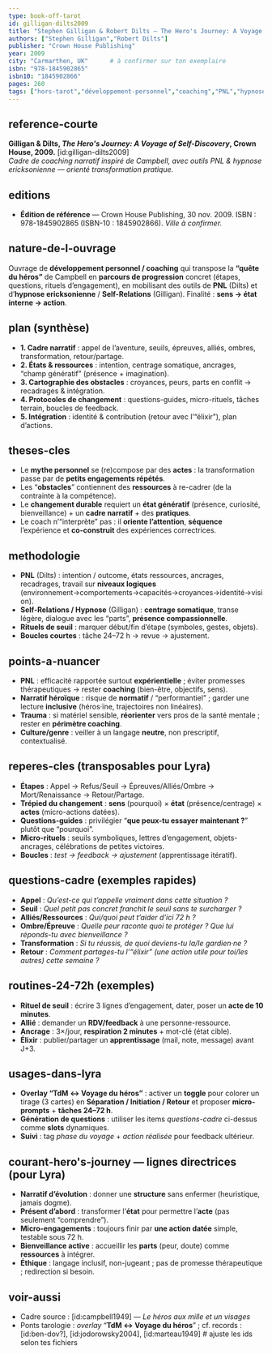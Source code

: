 ```yaml
---
type: book-off-tarot
id: gilligan-dilts2009
title: "Stephen Gilligan & Robert Dilts — The Hero's Journey: A Voyage of Self-Discovery (2009)"
authors: ["Stephen Gilligan","Robert Dilts"]
publisher: "Crown House Publishing"
year: 2009
city: "Carmarthen, UK"      # à confirmer sur ton exemplaire
isbn: "978-1845902865"
isbn10: "1845902866"
pages: 260
tags: ["hors-tarot","développement-personnel","coaching","PNL","hypnose","campbell","quête-du-fou","questions","actions-24-72h"]
---
```


## reference-courte
**Gilligan & Dilts, *The Hero's Journey: A Voyage of Self-Discovery*, Crown House, 2009.** [id:gilligan-dilts2009]  
*Cadre de coaching narratif inspiré de Campbell, avec outils PNL & hypnose ericksonienne — orienté transformation pratique.*

## editions
- **Édition de référence** — Crown House Publishing, 30 nov. 2009. ISBN : 978-1845902865 (ISBN-10 : 1845902866). *Ville à confirmer.*

## nature-de-l-ouvrage
Ouvrage de **développement personnel / coaching** qui transpose la **“quête du héros”** de Campbell en **parcours de progression** concret (étapes, questions, rituels d’engagement), en mobilisant des outils de **PNL** (Dilts) et d’**hypnose ericksonienne** / **Self-Relations** (Gilligan). Finalité : **sens → état interne → action**.

## plan (synthèse)
- **1. Cadre narratif** : appel de l’aventure, seuils, épreuves, alliés, ombres, transformation, retour/partage.  
- **2. États & ressources** : intention, centrage somatique, ancrages, “champ génératif” (présence + imagination).  
- **3. Cartographie des obstacles** : croyances, peurs, parts en conflit → recadrages & intégration.  
- **4. Protocoles de changement** : questions-guides, micro-rituels, tâches terrain, boucles de feedback.  
- **5. Intégration** : identité & contribution (retour avec l’“élixir”), plan d’actions.

## theses-cles
- Le **mythe personnel** se (re)compose par des **actes** : la transformation passe par de **petits engagements répétés**.  
- Les “**obstacles**” contiennent des **ressources** à re-cadrer (de la contrainte à la compétence).  
- Le **changement durable** requiert un **état génératif** (présence, curiosité, bienveillance) + un **cadre narratif** + des **pratiques**.  
- Le coach n’“interprète” pas : il **oriente l’attention**, **séquence** l’expérience et **co-construit** des expériences correctrices.

## methodologie
- **PNL** (Dilts) : intention / outcome, états ressources, ancrages, recadrages, travail sur **niveaux logiques** (environnement→comportements→capacités→croyances→identité→vision).  
- **Self-Relations / Hypnose** (Gilligan) : **centrage somatique**, transe légère, dialogue avec les “parts”, **présence compassionnelle**.  
- **Rituels de seuil** : marquer début/fin d’étape (symboles, gestes, objets).  
- **Boucles courtes** : tâche 24–72 h → revue → ajustement.

## points-a-nuancer
- **PNL** : efficacité rapportée surtout **expérientielle** ; éviter promesses thérapeutiques → rester **coaching** (bien-être, objectifs, sens).  
- **Narratif héroïque** : risque de **normatif** / “performantiel” ; garder une lecture **inclusive** (héros·ïne, trajectoires non linéaires).  
- **Trauma** : si matériel sensible, **réorienter** vers pros de la santé mentale ; rester en **périmètre coaching**.  
- **Culture/genre** : veiller à un langage **neutre**, non prescriptif, contextualisé.

## reperes-cles (transposables pour Lyra)
- **Étapes** : Appel → Refus/Seuil → Épreuves/Alliés/Ombre → Mort/Renaissance → Retour/Partage.  
- **Trépied du changement** : **sens** (pourquoi) × **état** (présence/centrage) × **actes** (micro-actions datées).  
- **Questions-guides** : privilégier “**que peux-tu essayer maintenant ?**” plutôt que “pourquoi”.  
- **Micro-rituels** : seuils symboliques, lettres d’engagement, objets-ancrages, célébrations de petites victoires.  
- **Boucles** : *test → feedback → ajustement* (apprentissage itératif).

## questions-cadre (exemples rapides)
- **Appel** : *Qu’est-ce qui t’appelle vraiment dans cette situation ?*  
- **Seuil** : *Quel petit pas concret franchit le seuil sans te surcharger ?*  
- **Alliés/Ressources** : *Qui/quoi peut t’aider d’ici 72 h ?*  
- **Ombre/Épreuve** : *Quelle peur raconte quoi te protéger ? Que lui réponds-tu avec bienveillance ?*  
- **Transformation** : *Si tu réussis, de quoi deviens-tu la/le gardien·ne ?*  
- **Retour** : *Comment partages-tu l’“élixir” (une action utile pour toi/les autres) cette semaine ?*

## routines-24-72h (exemples)
- **Rituel de seuil** : écrire 3 lignes d’engagement, dater, poser un **acte de 10 minutes**.  
- **Allié** : demander un **RDV/feedback** à une personne-ressource.  
- **Ancrage** : 3×/jour, **respiration 2 minutes** + mot-clé (état cible).  
- **Élixir** : publier/partager un **apprentissage** (mail, note, message) avant J+3.

## usages-dans-lyra
- **Overlay “TdM ↔ Voyage du héros”** : activer un **toggle** pour colorer un tirage (3 cartes) en **Séparation / Initiation / Retour** et proposer **micro-prompts** + **tâches 24–72 h**.  
- **Génération de questions** : utiliser les items *questions-cadre* ci-dessus comme **slots** dynamiques.  
- **Suivi** : tag *phase du voyage* + *action réalisée* pour feedback ultérieur.

## courant-hero's-journey — lignes directrices (pour Lyra)
- **Narratif d’évolution** : donner une **structure** sans enfermer (heuristique, jamais dogme).  
- **Présent d’abord** : transformer l’**état** pour permettre l’**acte** (pas seulement “comprendre”).  
- **Micro-engagements** : toujours finir par **une action datée** simple, testable sous 72 h.  
- **Bienveillance active** : accueillir les **parts** (peur, doute) comme **ressources** à intégrer.  
- **Éthique** : langage inclusif, non-jugeant ; pas de promesse thérapeutique ; redirection si besoin.

## voir-aussi
- Cadre source : [id:campbell1949] — *Le héros aux mille et un visages*  
- Ponts tarologie : *overlay* “**TdM ↔ Voyage du héros**” ; cf. records : [id:ben-dov?], [id:jodorowsky2004], [id:marteau1949]  # ajuste les ids selon tes fichiers